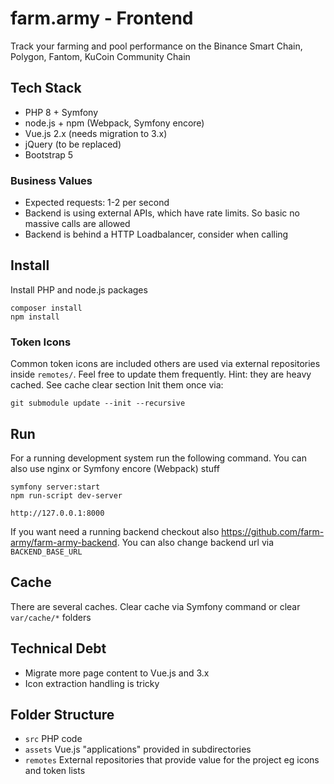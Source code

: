 # farm.army - Frontend

Track your farming and pool performance on the Binance Smart Chain, Polygon, Fantom, KuCoin Community Chain

## Tech Stack

 - PHP 8 + Symfony
 - node.js + npm (Webpack, Symfony encore)
 - Vue.js 2.x (needs migration to 3.x)
 - jQuery (to be replaced)
 - Bootstrap 5

### Business Values

 - Expected requests: 1-2 per second
 - Backend is using external APIs, which have rate limits. So basic no massive calls are allowed
 - Backend is behind a HTTP Loadbalancer, consider when calling 

## Install

Install PHP and node.js packages

```
composer install
npm install
```

### Token Icons

Common token icons are included others are used via external repositories inside `remotes/`. Feel free to update them frequently. Hint: they are heavy cached. See cache clear section
Init them once via:

```
git submodule update --init --recursive
```

## Run

For a running development system run the following command. You can also use nginx or Symfony encore (Webpack) stuff 

```
symfony server:start
npm run-script dev-server
```

```
http://127.0.0.1:8000
```

If you want need a running backend checkout also https://github.com/farm-army/farm-army-backend.
You can also change backend url via `BACKEND_BASE_URL`

## Cache

There are several caches. Clear cache via Symfony command or clear `var/cache/*` folders

## Technical Debt

 - Migrate more page content to Vue.js and 3.x
 - Icon extraction handling is tricky

## Folder Structure

 - `src` PHP code
 - `assets` Vue.js "applications" provided in subdirectories
 - `remotes` External repositories that provide value for the project eg icons and token lists